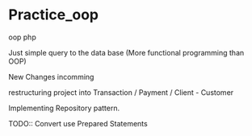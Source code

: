 # Practice_oop
oop php

Just simple query to the data base (More functional programming than OOP)

New Changes incomming 

restructuring project into Transaction / Payment / Client - Customer 

Implementing Repository pattern.

TODO:: Convert use Prepared Statements
